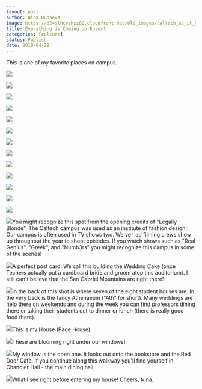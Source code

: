 ```yaml
---
layout: post
author: Nina Budaeva
image: https://d24slhcvzhzz82.cloudfront.net/old_images/caltech_as_it_happens/6a0105349b8251970b0133ed0f061a970b.jpg
title: Everything is Coming Up Roses!
categories: [culture]
status: Publish
date: 2010-04-29
---
```



This is one of my favorite places on campus. 

 

![](https://d24slhcvzhzz82.cloudfront.net/old_images/caltech_as_it_happens/6a0105349b8251970b0133ed0f0661970b.jpg)

![](https://d24slhcvzhzz82.cloudfront.net/old_images/caltech_as_it_happens/6a0105349b8251970b0134803f59df970c.jpg)

![](https://d24slhcvzhzz82.cloudfront.net/old_images/caltech_as_it_happens/6a0105349b8251970b0133ed0f06e8970b.jpg)

![](https://d24slhcvzhzz82.cloudfront.net/old_images/caltech_as_it_happens/6a0105349b8251970b0134803f5a70970c.jpg)

![](https://d24slhcvzhzz82.cloudfront.net/old_images/caltech_as_it_happens/6a0105349b8251970b0133ed0f07bb970b.jpg)

![](https://d24slhcvzhzz82.cloudfront.net/old_images/caltech_as_it_happens/6a0105349b8251970b0133ed0f0811970b.jpg)

![](https://d24slhcvzhzz82.cloudfront.net/old_images/caltech_as_it_happens/6a0105349b8251970b0133ed0f0894970b.jpg)

![](https://d24slhcvzhzz82.cloudfront.net/old_images/caltech_as_it_happens/6a0105349b8251970b0133ed0f08c5970b.jpg)

![](https://d24slhcvzhzz82.cloudfront.net/old_images/caltech_as_it_happens/6a0105349b8251970b0133ed0f0908970b.jpg)

![](https://d24slhcvzhzz82.cloudfront.net/old_images/caltech_as_it_happens/6a0105349b8251970b0133ed0f0976970b.jpg)

![](https://d24slhcvzhzz82.cloudfront.net/old_images/caltech_as_it_happens/6a0105349b8251970b0134803f5c4e970c.jpg)

![](https://d24slhcvzhzz82.cloudfront.net/old_images/caltech_as_it_happens/6a0105349b8251970b0134803f5c97970c.jpg)

![](https://d24slhcvzhzz82.cloudfront.net/old_images/caltech_as_it_happens/6a0105349b8251970b0133ed0f0a62970b.jpg)

![](https://d24slhcvzhzz82.cloudfront.net/old_images/caltech_as_it_happens/6a0105349b8251970b0133ed0f0ab1970b.jpg)You might recognize this spot from the opening credits of "Legally Blonde". The Caltech campus was used as an institute of fashion design! Our campus is often used in TV shows two. We've had filming crews show up throughout the year to shoot episodes. If you watch shows such as "Real Genius", "Greek", and "Numb3rs" you might recognize this campus in some of the scenes!
 

![](https://d24slhcvzhzz82.cloudfront.net/old_images/caltech_as_it_happens/6a0105349b8251970b0133ed0f0b05970b.jpg)A perfect post card. We call this building the Wedding Cake (once Techers actually put a cardboard bride and groom atop this auditorium). I still can't believe that the San Gabriel Mountains are right there!
 

![](https://d24slhcvzhzz82.cloudfront.net/old_images/caltech_as_it_happens/6a0105349b8251970b0134803f5de0970c.jpg)In the back of this shot is where seven of the eight student houses are. In the very back is the fancy Athenaeum ("Ath" for short). Many weddings are help there on weekends and during the week you can find professors dining there or taking their students out to dinner or lunch (there is really good food there).

 

![](https://d24slhcvzhzz82.cloudfront.net/old_images/caltech_as_it_happens/6a0105349b8251970b0133ed0f0b9f970b.jpg)This is my House (Page House).

 

![](https://d24slhcvzhzz82.cloudfront.net/old_images/caltech_as_it_happens/6a0105349b8251970b0133ed0f0bee970b.jpg)These are blooming right under our windows!
 

![](https://d24slhcvzhzz82.cloudfront.net/old_images/caltech_as_it_happens/6a0105349b8251970b0134803f5ed0970c.jpg)My window is the open one. It looks out onto the bookstore and the Red Door Cafe. If you continue along this walkway you'll find yourself in Chandler Hall - the main dining hall.

 

![](https://d24slhcvzhzz82.cloudfront.net/old_images/caltech_as_it_happens/6a0105349b8251970b0134803f5f36970c.jpg)What I see right before entering my house!
Cheers,
Nina.

